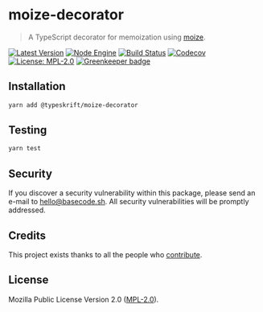 # moize-decorator

> A TypeScript decorator for memoization using [moize](https://github.com/planttheidea/moize).

[![Latest Version](https://badgen.now.sh/npm/v/@typeskrift/moize-decorator)](https://www.npmjs.com/package/@typeskrift/moize-decorator)
[![Node Engine](https://badgen.now.sh/npm/node/@typeskrift/moize-decorator)](https://www.npmjs.com/package/@typeskrift/moize-decorator)
[![Build Status](https://badgen.now.sh/circleci/github/typeskrift/moize-decorator)](https://circleci.com/gh/typeskrift/moize-decorator)
[![Codecov](https://badgen.now.sh/codecov/c/github/typeskrift/moize-decorator)](https://codecov.io/gh/typeskrift/moize-decorator)
[![License: MPL-2.0](https://badgen.now.sh/badge/license/MPL-2.0/green)](https://mozilla.org/MPL/2.0/) [![Greenkeeper badge](https://badges.greenkeeper.io/typeskrift/moize-decorator.svg)](https://greenkeeper.io/)

## Installation

```bash
yarn add @typeskrift/moize-decorator
```

## Testing

```bash
yarn test
```

## Security

If you discover a security vulnerability within this package, please send an e-mail to hello@basecode.sh. All security vulnerabilities will be promptly addressed.

## Credits

This project exists thanks to all the people who [contribute](../../contributors).

## License

Mozilla Public License Version 2.0 ([MPL-2.0](./LICENSE)).
